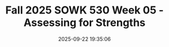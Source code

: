 ---
layout: single_presentation
name: fall-2025-sowk-530-week-05-assessing-for-strengths.md
title: "Fall 2025 SOWK 530 Week 05 - Assessing for Strengths"
date:  2025-09-22 19:35:06
presentation_id: U9sNlR
permalink: /U9sNlR/
redirect_from:
  - /presentations/U9sNlR/fall-2025-sowk-530-week-05-assessing-for-strengths
slides: 
  - slide_name: deck-U9sNlR-large-0.jpeg
    slide_alt: "Slide with a pink background displays the text: 'Assessing for Strengths and Behavior. Week Five Lecture Video.' Footer includes: 'Jacob Campbell, Ph.D. LICSW, Heritage University, Fall 2024 SOWK 530.' There is an icon of a clipboard."
  - slide_name: deck-U9sNlR-large-1.jpeg
    slide_alt: "The slide is titled 'Plan for Lecture Video,' showing two sections: 'Agenda' listing topics and 'Learning Objectives' detailing goals like emphasizing strengths in assessments. Footer credits Jacob Campbell at Heritage University, Fall 2025."
  - slide_name: deck-U9sNlR-large-2.jpeg
    slide_alt: "**Slide Title:** Week Five Content**Object:** Text and book cover image**Action:** Lists activities **Context:** Presentation slide for social work studies, detailing weekly tasks.**Content:** - **Left:** Book cover titled 'Direct Social Work Practice' with a label 'Reading Quiz.'- **Read Chapter Eight:** Exploring and Understanding Problems and Strengths.- **Right:** Task list for weekly forum replies:  - Chapter Eight Content Discussion  - Assessing Strengths Beyond Those Revealed by Clients  - Advantages and Limitations of Sources of Information for Assessments  - Sources of Information Based on Setting or Population  - Screening Tools and Assessment Instruments**Footer:** Jacob Campbell, Ph.D., LCSW at Heritage University, Fall 2025 Week 05 SOWK 530."
  - slide_name: deck-U9sNlR-large-3.jpeg
    slide_alt: "The slide features three bullet points under 'Emphasizing Strengths in Assessments': 1) Give pre-eminence to the client’s understanding of the facts, 2) Discover what the client wants, 3) Assess personal and environmental strengths on multiple levels. Mention of 'Cowger, 1994.' Footer notes: Jacob Campbell, Ph.D. LICSW at Heritage University, Fall 2025 Week 05 SOWK 530."
  - slide_name: deck-U9sNlR-large-4.jpeg
    slide_alt: "Chart illustrates a 'Framework for Strengths' in assessments with a cross shape. Top: 'Strengths or Resources,' bottom: 'Deficit, Obstacle, or Challenges,' left: 'Individual or Personal Factors,' right: 'Environmental Factors.' Context: academic slide titled by Jacob Campbell, Heritage University, Fall 2025 Week 05 SOWK 530."
  - slide_name: deck-U9sNlR-large-5.jpeg
    slide_alt: "The slide features a central black oval labeled 'Troubling Behavior' surrounded by blue ovals with terms: Social, Reinforcement, When, Where, Duration, Consequences, Physiological. Title: 'Conditions Surrounding Troubling Behaviors.' Additional text: 'School Context: ABC Data to Build an FBA, so there can be a BIP?' Creator: Jacob Campbell, Ph.D., LICSW at Heritage University. Fall 2025 Week 05 SOWK 530."
presentation_description_md: >
  Week%20five%20is%20asynchronous.%20Students%20will%20read%20chapter%20eight%20of%20Hepworth%20et%20al.%20(2023)%20and%20begin%20our%20three-week%20look%20into%20the%20foundations%20of%20assessment.%20There%20are%20discussion%20forums%20focused%20on%20assessing%20strengths,%20understanding%20the%20sources%20of%20information%20we%20might%20use,%20and%20assessment%20instruments.%20During%20the%20lecture%20video,%20we%20will%20explore%20more%20about%20assessing%20for%20strengths%20and%20consider%20what%20we%20look%20for%20in%20understanding%20troubling%20behavior.%20The%20agenda%20for%20the%20lecture%20video%20includes:%0A%0A-%20Week%20five%20content%0A-%20Assessing%20for%20strengths%0A-%20Areas%20to%20explore%20for%20behavior%0A%0AThe%20Learning%20objectives%20this%20week%20include:%0A%0A-%20Analyze%20the%20purposes,%20benefits,%20and%20limitations%20of%20various%20sources%20of%20information%20used%20in%20social%20work%20assessments.%0A-%20Identify%20and%20reflect%20on%20practical%20considerations%20in%20using%20screening%20tools%20and%20structured%20instruments%20in%20clinical%20practice.%0A-%20Develop%20strategies%20for%20emphasizing%20strengths%20in%20assessment%0A-%20Understand%20where%20strengths%20fit%20into%20our%20assessment%0A-%20Identify%20the%20categories%20we%20might%20evaluate%20for%20troubling%20behaviors%0A
downloadable_slides: deck-U9sNlR.pdf
slides_count: 6
header:
  teaser: deck-U9sNlR-thumb-0.jpeg
presentation_video: "https://heritage.hosted.panopto.com/Panopto/Pages/Embed.aspx?id=88b0b873-3f53-42d1-9e8a-b361003e1e49&autoplay=false&offerviewer=true&showtitle=true&showbrand=true&captions=false&interactivity=all"
location: "Heritage University"
tags:
  - Heritage University
  - MSW Program
  - SOWK 530
---